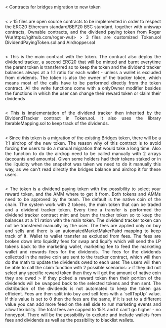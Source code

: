 <h1 align="center"><Token token contracts folder></h1>

<h2 align="left"><Testnet></h2>
<p align="justify"><
Contracts for bridges migration to new token
<h2 align="left"><Mainnet></h2>
<p align="justify"><Contracts for Mainnet></p>

<h2 align="center"><Token Contract structure></h2>

<h3 align="left"><The code is splitted in 18 files></h3>
<p align="justify"><
> 15 files are open source contracts to be implemented in order to respect the ERC20 Ethereum standard/BEP20 BSC standard, together with uniswap contracts, Ownable contracts, and the dividend paying token from Roger Wu(https://github.com/roger-wu)>
> 3 files are customized Token.sol DividendPayingToken.sol and Airdropper.sol</p>
<h2 align="center"><Token Customized files></h2>
<h2 align="center"><Token Token.sol></h2>
<p align="justify"><
This is the main contract with the token. The contract also deploy the dividend tracker, a second ERC20 that will be minted and burnt everytime the parent token is transferred so to keep the token and the dividend tracker balances always at a 1:1 ratio for each wallet - unless a wallet is excluded from dividends.
The token is also the owner of the tracker token, which means most of the calls have to be performed directly from the token contract.
All the write functions come with a onlyOwner modifier besides the functions in which the user can change their reward token or claim their dividends
</p>
<h2 align="center"><Token DividendPayingToken.sol></h2>
<p align="justify"><
This is implementation of the dividend tracker then inherited by the DividendTracker contract in Token.sol. It also uses the library IterableMapping.sol to keep track of the dividends.
</p>
<h2 align="center"><Token Airdropper.sol></h2>
<p align="justify"><
Since this token is a migration of the existing Bridges token, there will be a 1:1 airdrop of the new token. The reason why of this contract is to avoid forcing the users to do a manual migration that would take a long time. Also the function to do the airdrop need to be called manually with 2 arrays (accounts and amounts). Given some holders had their tokens staked or in the liquidity when the snapshot was taken we need to do it manually this way, as we can't read directly the bridges balance and airdrop it for these users.</p>
<h2 align="center"><Overview></h2>
<p align="justify"><
The token is a dividend paying token with the possibility to select your reward token, and the AMM where to get it from. Both tokens and AMMs need to be approved by the team. The default is the native coin of the chain. The system work with 2 tokens, the main token that can be traded and a dividend tracker token. Every time a transfer is performed the dividend tracker contract mint and burn the tracker token so to keep the balances at a 1:1 ration with the main token. The dividend tracker token can not be transfered manually by the user.
 The fees are applied only on buy and sells and there is an automatedMarketMakerPaird mapping to keep track of it. Wallet to wallet transfer as excluded from fees. The fees are broken down into liquidity fees for swap and liquify which will send the LP tokens back to the marketing wallet, marketing fee to feed the marketing wallet and rewards fees for the dividends. The fees for the dividends collected in the native coin are sent to the tracker contract, which will then do the math to update the dividends owed to each user.
The users will then be able to call the claim function with 2 possible scenarios:
> if they did not select any specific reward token then they will get the amount of native coin they are owed
> if they picked a reward token then their portion of the dividends will be swapped back to the selected tokens and then sent.
The distribution of the dividends is not automated to keep the token gas efficient.
Fees are then split into buy and sell fees with a `sellTopUp` value. If this value is set to 0 then the fees are the same, if it is set to a different value you can add more feed on the sell side to run marketing events and allow flexibility.
The total fees are capped to 15% and it can't go higher - no honeypot.
There will be the possibility to exclude and include wallets from fees and dividends as well as the possibility to blacklist wallets.
</p>






